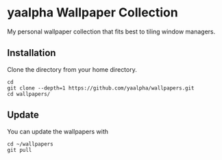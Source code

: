 # yaalpha Wallpaper Collection

My personal wallpaper collection that fits best to tiling window managers.

## Installation

Clone the directory from your home directory.

```
cd
git clone --depth=1 https://github.com/yaalpha/wallpapers.git
cd wallpapers/
```

## Update

You can update the wallpapers with

```
cd ~/wallpapers
git pull
```

